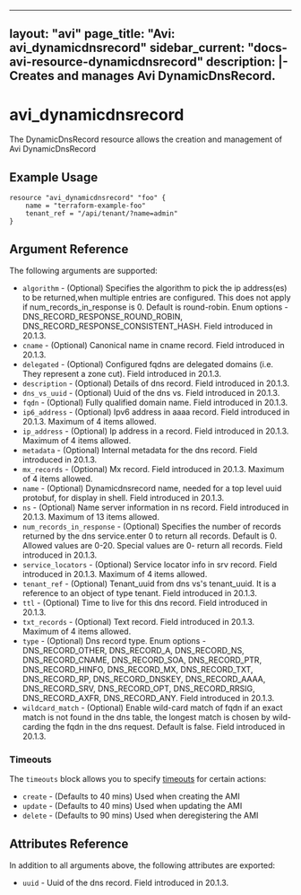 <!--
    Copyright 2021 VMware, Inc.
    SPDX-License-Identifier: Mozilla Public License 2.0
-->
---
layout: "avi"
page_title: "Avi: avi_dynamicdnsrecord"
sidebar_current: "docs-avi-resource-dynamicdnsrecord"
description: |-
  Creates and manages Avi DynamicDnsRecord.
---

# avi_dynamicdnsrecord

The DynamicDnsRecord resource allows the creation and management of Avi DynamicDnsRecord

## Example Usage

```hcl
resource "avi_dynamicdnsrecord" "foo" {
    name = "terraform-example-foo"
    tenant_ref = "/api/tenant/?name=admin"
}
```

## Argument Reference

The following arguments are supported:

* `algorithm` - (Optional) Specifies the algorithm to pick the ip address(es) to be returned,when multiple entries are configured. This does not apply if num_records_in_response is 0. Default is round-robin. Enum options - DNS_RECORD_RESPONSE_ROUND_ROBIN, DNS_RECORD_RESPONSE_CONSISTENT_HASH. Field introduced in 20.1.3.
* `cname` - (Optional) Canonical name in cname record. Field introduced in 20.1.3.
* `delegated` - (Optional) Configured fqdns are delegated domains (i.e. They represent a zone cut). Field introduced in 20.1.3.
* `description` - (Optional) Details of dns record. Field introduced in 20.1.3.
* `dns_vs_uuid` - (Optional) Uuid of the dns vs. Field introduced in 20.1.3.
* `fqdn` - (Optional) Fully qualified domain name. Field introduced in 20.1.3.
* `ip6_address` - (Optional) Ipv6 address in aaaa record. Field introduced in 20.1.3. Maximum of 4 items allowed.
* `ip_address` - (Optional) Ip address in a record. Field introduced in 20.1.3. Maximum of 4 items allowed.
* `metadata` - (Optional) Internal metadata for the dns record. Field introduced in 20.1.3.
* `mx_records` - (Optional) Mx record. Field introduced in 20.1.3. Maximum of 4 items allowed.
* `name` - (Optional) Dynamicdnsrecord name, needed for a top level uuid protobuf, for display in shell. Field introduced in 20.1.3.
* `ns` - (Optional) Name server information in ns record. Field introduced in 20.1.3. Maximum of 13 items allowed.
* `num_records_in_response` - (Optional) Specifies the number of records returned by the dns service.enter 0 to return all records. Default is 0. Allowed values are 0-20. Special values are 0- return all records. Field introduced in 20.1.3.
* `service_locators` - (Optional) Service locator info in srv record. Field introduced in 20.1.3. Maximum of 4 items allowed.
* `tenant_ref` - (Optional) Tenant_uuid from dns vs's tenant_uuid. It is a reference to an object of type tenant. Field introduced in 20.1.3.
* `ttl` - (Optional) Time to live for this dns record. Field introduced in 20.1.3.
* `txt_records` - (Optional) Text record. Field introduced in 20.1.3. Maximum of 4 items allowed.
* `type` - (Optional) Dns record type. Enum options - DNS_RECORD_OTHER, DNS_RECORD_A, DNS_RECORD_NS, DNS_RECORD_CNAME, DNS_RECORD_SOA, DNS_RECORD_PTR, DNS_RECORD_HINFO, DNS_RECORD_MX, DNS_RECORD_TXT, DNS_RECORD_RP, DNS_RECORD_DNSKEY, DNS_RECORD_AAAA, DNS_RECORD_SRV, DNS_RECORD_OPT, DNS_RECORD_RRSIG, DNS_RECORD_AXFR, DNS_RECORD_ANY. Field introduced in 20.1.3.
* `wildcard_match` - (Optional) Enable wild-card match of fqdn  if an exact match is not found in the dns table, the longest match is chosen by wild-carding the fqdn in the dns request. Default is false. Field introduced in 20.1.3.


### Timeouts

The `timeouts` block allows you to specify [timeouts](https://www.terraform.io/docs/configuration/resources.html#timeouts) for certain actions:

* `create` - (Defaults to 40 mins) Used when creating the AMI
* `update` - (Defaults to 40 mins) Used when updating the AMI
* `delete` - (Defaults to 90 mins) Used when deregistering the AMI

## Attributes Reference

In addition to all arguments above, the following attributes are exported:

* `uuid` -  Uuid of the dns record. Field introduced in 20.1.3.

